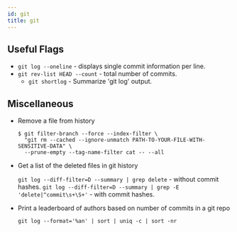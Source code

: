 ```yaml
---
id: git
title: git
---
```


## Useful Flags

- `git log --oneline` - displays single commit information per line.
- `git rev-list HEAD --count` - total number of commits.
  - `git shortlog` - Summarize 'git log' output.

## Miscellaneous

- Remove a file from history

  ```
  $ git filter-branch --force --index-filter \
    "git rm --cached --ignore-unmatch PATH-TO-YOUR-FILE-WITH-SENSITIVE-DATA" \
    --prune-empty --tag-name-filter cat -- --all
  ```

- Get a list of the deleted files in git history

  `git log --diff-filter=D --summary | grep delete` - without commit hashes.
  `git log --diff-filter=D --summary | grep -E 'delete|^commit\s+\S+'` - with commit hashes.

- Print a leaderboard of authors based on number of commits in a git repo

  `git log --format='%an' | sort | uniq -c | sort -nr`

